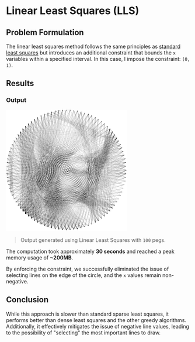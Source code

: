 # Linear Least Squares (LLS)

## Problem Formulation

The linear least squares method follows the same principles as [standard least squares](./02_least_squares.md) but introduces an additional constraint that bounds the `x` variables within a specified interval. In this case, I impose the constraint: `(0, 1)`.

## Results

### Output

![Linear Least Squares OUtput](../../outputs/misc/linear_least_squares_lena.png)

> Output generated using Linear Least Squares with `100` pegs.

The computation took approximately **30 seconds** and reached a peak memory usage of **~200MB**.

By enforcing the constraint, we successfully eliminated the issue of selecting lines on the edge of the circle, and the `x` values remain non-negative.

## Conclusion

While this approach is slower than standard sparse least squares, it performs better than dense least squares and the other greedy algorithms. Additionally, it effectively mitigates the issue of negative line values, leading to the possibility of "selecting" the most important lines to draw.
